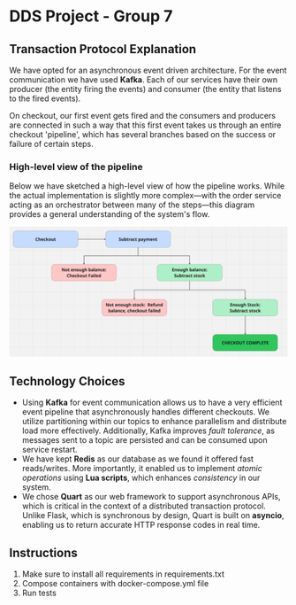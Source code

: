 # DDS Project - Group 7

## Transaction Protocol Explanation
We have opted for an asynchronous event driven architecture. 
For the event communication we have used **Kafka**. Each of our services have their 
own producer (the entity firing the events) and consumer (the entity that listens 
to the fired events).   

On checkout, our first event gets fired and the consumers and producers are connected 
in such a way that this first event takes us through an entire checkout 'pipeline',
which has several branches based on the success or failure of certain steps.

### High-level view of the pipeline
Below we have sketched a high-level view of how the pipeline works. While the actual implementation 
is slightly more complex—with the order service acting as an orchestrator between many of the 
steps—this diagram provides a general understanding of the system's flow.

<img src="checkout-highlevel.png" alt="img.png" width="1000"/>

[//]: # (![img.png]&#40;checkout-highlevel.png&#41;)

## Technology Choices
- Using **Kafka** for event communication allows us to have a very efficient event pipeline
that asynchronously handles different checkouts. We utilize partitioning within our topics to 
enhance parallelism and distribute load more effectively. Additionally, Kafka improves _fault tolerance_,
as messages sent to a topic are persisted and can be consumed upon service restart.
- We have kept **Redis** as our database as we found it offered fast reads/writes. More importantly, it
enabled us to implement _atomic operations_ using **Lua scripts**, which enhances _consistency_ in our system.
- We chose **Quart** as our web framework to support asynchronous APIs, which is critical in the context of a 
distributed transaction protocol. Unlike Flask, which is synchronous by design, Quart is built on **asyncio**,
enabling us to return accurate HTTP response codes in real time.

[//]: # (# Web-scale Data Management Project Template)

[//]: # ()
[//]: # (Basic project structure with Python's Flask and Redis. )

[//]: # (**You are free to use any web framework in any language and any database you like for this project.**)

[//]: # ()
[//]: # (### Project structure)

[//]: # ()
[//]: # (* `env`)

[//]: # (    Folder containing the Redis env variables for the docker-compose deployment)

[//]: # (    )
[//]: # (* `helm-config` )

[//]: # (   Helm chart values for Redis and ingress-nginx)

[//]: # (        )
[//]: # (* `k8s`)

[//]: # (    Folder containing the kubernetes deployments, apps and services for the ingress, order, payment and stock services.)

[//]: # (    )
[//]: # (* `order`)

[//]: # (    Folder containing the order application logic and dockerfile. )

[//]: # (    )
[//]: # (* `payment`)

[//]: # (    Folder containing the payment application logic and dockerfile. )

[//]: # ()
[//]: # (* `stock`)

[//]: # (    Folder containing the stock application logic and dockerfile. )

[//]: # ()
[//]: # (* `test`)

[//]: # (    Folder containing some basic correctness tests for the entire system. &#40;Feel free to enhance them&#41;)

[//]: # ()
[//]: # (### Deployment types:)

[//]: # ()
[//]: # (#### docker-compose &#40;local development&#41;)

[//]: # ()
[//]: # (After coding the REST endpoint logic run `docker-compose up --build` in the base folder to test if your logic is correct)

[//]: # (&#40;you can use the provided tests in the `\test` folder and change them as you wish&#41;. )

[//]: # ()
[//]: # (***Requirements:*** You need to have docker and docker-compose installed on your machine. )

[//]: # ()
[//]: # (K8s is also possible, but we do not require it as part of your submission. )

[//]: # ()
[//]: # (#### minikube &#40;local k8s cluster&#41;)

[//]: # ()
[//]: # (This setup is for local k8s testing to see if your k8s config works before deploying to the cloud. )

[//]: # (First deploy your database using helm by running the `deploy-charts-minicube.sh` file &#40;in this example the DB is Redis )

[//]: # (but you can find any database you want in https://artifacthub.io/ and adapt the script&#41;. Then adapt the k8s configuration files in the)

[//]: # (`\k8s` folder to mach your system and then run `kubectl apply -f .` in the k8s folder. )

[//]: # ()
[//]: # (***Requirements:*** You need to have minikube &#40;with ingress enabled&#41; and helm installed on your machine.)

[//]: # ()
[//]: # (#### kubernetes cluster &#40;managed k8s cluster in the cloud&#41;)

[//]: # ()
[//]: # (Similarly to the `minikube` deployment but run the `deploy-charts-cluster.sh` in the helm step to also install an ingress to the cluster. )

[//]: # ()
[//]: # (***Requirements:*** You need to have access to kubectl of a k8s cluster.)


## Instructions
1. Make sure to install all requirements in requirements.txt
2. Compose containers with docker-compose.yml file
3. Run tests